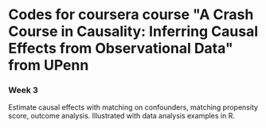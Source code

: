# Codes for coursera course "A Crash Course in Causality: Inferring Causal Effects from Observational Data" from UPenn

### Week 3
Estimate causal effects with matching on confounders, matching propensity score, outcome analysis. Illustrated with data analysis examples in R.
